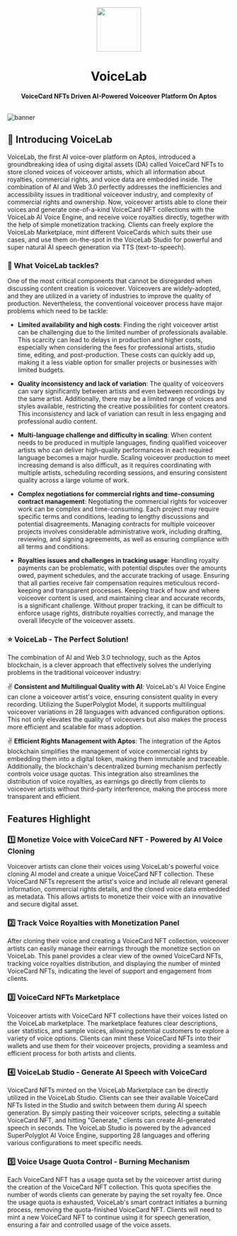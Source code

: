 <div align="center">
    <img src="" width=100>
    <h1>VoiceLab</h1>
    <strong>VoiceCard NFTs Driven AI-Powered Voiceover Platform On Aptos</strong>  
</div>

<br>

![banner]()

## 	👋 Introducing VoiceLab

VoiceLab, the first AI voice-over platform on Aptos, introduced a groundbreaking idea of using digital assets (DA) called VoiceCard NFTs to store cloned voices of voiceover artists, which all information about royalties, commercial rights, and voice data are embedded inside. The combination of AI and Web 3.0 perfectly addresses the inefficiencies and accessibility issues in traditional voiceover industry, and complexity of commercial rights and ownership. Now, voiceover artists able to clone their voices and generate one-of-a-kind VoiceCard NFT collections with the VoiceLab AI Voice Engine, and receive voice royalties directly, together with the help of simple monetization tracking. Clients can freely explore the VoiceLab Marketplace, mint different VoiceCards which suits their use cases, and use them on-the-spot in the VoiceLab Studio for powerful and super natural AI speech generation via TTS (text-to-speech).

### 🥴 What VoiceLab tackles?

One of the most critical components that cannot be disregarded when discussing content creation is voiceover. Voiceovers are widely-adopted, and they are utilized in a variety of industries to improve the quality of production. Nevertheless, the conventional voiceover process have major problems which need to be tackle:

- **Limited availability and high costs**: Finding the right voiceover artist can be challenging due to the limited number of professionals available. This scarcity can lead to delays in production and higher costs, especially when considering the fees for professional artists, studio time, editing, and post-production. These costs can quickly add up, making it a less viable option for smaller projects or businesses with limited budgets.

- **Quality inconsistency and lack of variation**: The quality of voiceovers can vary significantly between artists and even between recordings by the same artist. Additionally, there may be a limited range of voices and styles available, restricting the creative possibilities for content creators. This inconsistency and lack of variation can result in less engaging and professional audio content.

- **Multi-language challenge and difficulty in scaling**: When content needs to be produced in multiple languages, finding qualified voiceover artists who can deliver high-quality performances in each required language becomes a major hurdle. Scaling voiceover production to meet increasing demand is also difficult, as it requires coordinating with multiple artists, scheduling recording sessions, and ensuring consistent quality across a large volume of work.

- **Complex negotiations for commercial rights and time-consuming contract management**: Negotiating the commercial rights for voiceover work can be complex and time-consuming. Each project may require specific terms and conditions, leading to lengthy discussions and potential disagreements. Managing contracts for multiple voiceover projects involves considerable administrative work, including drafting, reviewing, and signing agreements, as well as ensuring compliance with all terms and conditions.

- **Royalties issues and challenges in tracking usage**: Handling royalty payments can be problematic, with potential disputes over the amounts owed, payment schedules, and the accurate tracking of usage. Ensuring that all parties receive fair compensation requires meticulous record-keeping and transparent processes. Keeping track of how and where voiceover content is used, and maintaining clear and accurate records, is a significant challenge. Without proper tracking, it can be difficult to enforce usage rights, distribute royalties correctly, and manage the overall lifecycle of the voiceover assets.

### ⭐ VoiceLab - The Perfect Solution!

The combination of AI and Web 3.0 technology, such as the Aptos blockchain, is a clever approach that effectively solves the underlying problems in the traditional voiceover industry:

✌️ **Consistent and Multilingual Quality with AI**: VoiceLab's AI Voice Engine can clone a voiceover artist's voice, ensuring consistent quality in every recording. Utilizing the SuperPolyglot Model, it supports multilingual voiceover variations in 28 languages with advanced configuration options. This not only elevates the quality of voiceovers but also makes the process more efficient and scalable for mass adoption.

✌️ **Efficient Rights Management with Aptos**: The integration of the Aptos blockchain simplifies the management of voice commercial rights by embedding them into a digital token, making them immutable and traceable. Additionally, the blockchain's decentralized burning mechanism perfectly controls voice usage quotas. This integration also streamlines the distribution of voice royalties, as earnings go directly from clients to voiceover artists without third-party interference, making the process more transparent and efficient.

## Features Highlight

### 1️⃣ Monetize Voice with VoiceCard NFT - Powered by AI Voice Cloning

Voiceover artists can clone their voices using VoiceLab's powerful voice cloning AI model and create a unique VoiceCard NFT collection. These VoiceCard NFTs represent the artist's voice and include all relevant general information, commercial rights details, and the cloned voice data embedded as metadata. This allows artists to monetize their voice with an innovative and secure digital asset.

### 2️⃣ Track Voice Royalties with Monetization Panel

After cloning their voice and creating a VoiceCard NFT collection, voiceover artists can easily manage their earnings through the monetize section on VoiceLab. This panel provides a clear view of the owned VoiceCard NFTs, tracking voice royalties distribution, and displaying the number of minted VoiceCard NFTs, indicating the level of support and engagement from clients.

### 3️⃣ VoiceCard NFTs Marketplace

Voiceover artists with VoiceCard NFT collections have their voices listed on the VoiceLab marketplace. The marketplace features clear descriptions, user statistics, and sample voices, allowing potential customers to explore a variety of voice options. Clients can mint these VoiceCard NFTs into their wallets and use them for their voiceover projects, providing a seamless and efficient process for both artists and clients.

### 4️⃣ VoiceLab Studio - Generate AI Speech with VoiceCard

VoiceCard NFTs minted on the VoiceLab Marketplace can be directly utilized in the VoiceLab Studio. Clients can see their available VoiceCard NFTs listed in the Studio and switch between them during AI speech generation. By simply pasting their voiceover scripts, selecting a suitable VoiceCard NFT, and hitting "Generate," clients can create AI-generated speech in seconds. The VoiceLab Studio is powered by the advanced SuperPolyglot AI Voice Engine, supporting 28 languages and offering various configurations to meet specific needs.

### 5️⃣ Voice Usage Quota Control - Burning Mechanism

Each VoiceCard NFT has a usage quota set by the voiceover artist during the creation of the VoiceCard NFT collection. This quota specifies the number of words clients can generate by paying the set royalty fee. Once the usage quota is exhausted, VoiceLab's smart contract initiates a burning process, removing the quota-finished VoiceCard NFT. Clients will need to mint a new VoiceCard NFT to continue using it for speech generation, ensuring a fair and controlled usage of the voice assets.
